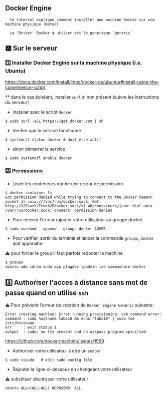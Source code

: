 ## Docker Engine

```
  Ce tutoriel explique comment installer une machine Docker sur une machine physique (métal)

  Le 'Driver' Docker à utilser est le generique `gereric`
```

## :a: Sur le serveur

### :one: Installer Docker Engine sur la machine physique (i.e. Ubuntu)

https://docs.docker.com/install/linux/docker-ce/ubuntu/#install-using-the-convenience-script

** dans le cas échéant, installer `curl` si non présent (suivre les instructions du serveur)

* Installer avec le script `Docker`

```
$ sudo curl -sSL https://get.docker.com | sh
```

* Verifier que le service fonctionne

```
$ systemctl status docker # doit être actif
```

* sinon démarrer le service

```
$ sudo systemctl enable docker
```


### :two: Permissions

* Lister les conteneurs donne une erreur de permission

```
$ docker container ls
Got permission denied while trying to connect to the Docker daemon socket at unix:///var/run/docker.sock: Get http://%2Fvar%2Frun%2Fdocker.sock/v1.40/containers/json: dial unix /var/run/docker.sock: connect: permission denied
```

* Pour enlever l'erreur rajouter votre utilisateur au groupe docker

```
$ sudo usermod --append --groups docker $USER
```

* Pour verifier, sortir du terminal et lancer la commande `groups`, `docker` doit apparaitre

:warning: pour forcer le group il faut parfois rebooter la machine

```
$ groups
ubuntu adm cdrom sudo dip plugdev lpadmin lxd sambashare docker
```

## :three: Authoriser l'acces à distance sans mot de passe quand on utilise `ssh`

:warning: Pour prévenir l'erreur de création de `Docker Engine Generic` suivante:

```
Error creating machine: Error running provisioning: ssh command error:
command : sudo hostname labo16 && echo "labo16" | sudo tee /etc/hostname
err     : exit status 1
output  : sudo: no tty present and no askpass program specified
```

https://github.com/docker/machine/issues/1569

* Authoriser votre utilisateur à etre un `sudoer`

```
$ sudo visudo   # edit sudo config file
```

  - Rajouter la ligne ci-dessous en changeant votre utilisateur 
  
  :warning: substituer ubuntu par votre utilisateur

  ```
  ubuntu ALL=(ALL:ALL) NOPASSWD: ALL
  ```

